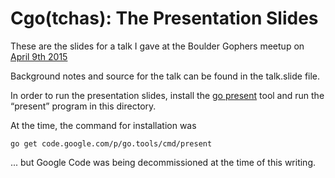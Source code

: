 # Cgo(tchas): The Presentation Slides
These are the slides for a talk I gave at the Boulder Gophers meetup on [April 9th 2015](http://www.meetup.com/Boulder-Gophers/events/221265779/)

Background notes and source for the talk can be found in the talk.slide file.

In order to run the presentation slides,
install the [go present](https://godoc.org/golang.org/x/tools/present) tool
and run the “present” program in this directory.

At the time, the command for installation was
```
go get code.google.com/p/go.tools/cmd/present
```

... but Google Code was being decommissioned at the time of this writing.
